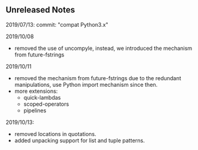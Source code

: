 Unreleased Notes
-----------------

2019/07/13:
commit: "compat Python3.x"

2019/10/08
- removed the use of uncompyle, instead, we introduced the mechanism from future-fstrings

2019/10/11
- removed the mechanism from future-fstrings due to the redundant manipulations, use Python import mechanism since then.
- more extensions:
    - quick-lambdas
    - scoped-operators
    - pipelines

2019/10/13:
- removed locations in quotations.
- added unpacking support for list and tuple patterns.
